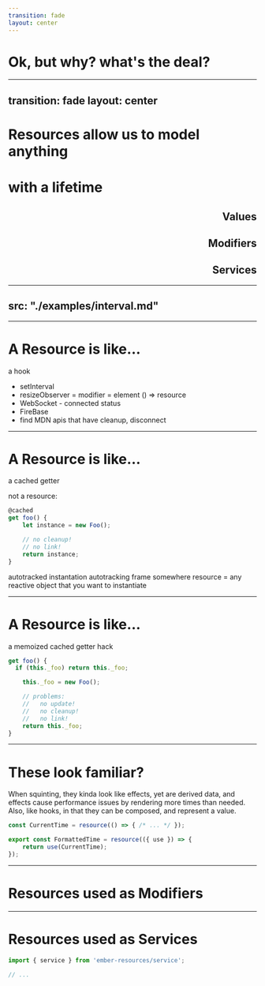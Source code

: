 ```yaml
---
transition: fade
layout: center
---
```


# Ok, but why? what's the deal?

<!--

...

ok great, but why does any of this matter?
-->

---
transition: fade
layout: center
---

# Resources allow us to model anything

<h1 v-click>with a lifetime</h1>

<div style="text-align: right">
<h2 v-click>Values</h2>
<h2 v-click>Modifiers</h2>
<h2 v-click>Services</h2>
</div>


<!-- 

Resources 

!! click

allow us to implement concepts that we are familiar with, but with
greater ergonomics

!! click<br>
Values - these *could* have cleanup.

!! click<br>
Modifiers - often have cleanup.

!! click<br>
and Services - always have cleanup.



Let's start with some examples of Resources as Values
-->


---
src: "./examples/interval.md"
---


---


# A Resource is like...

a hook

- setInterval 
- resizeObserver = modifier = element () => resource 
- WebSocket - connected status
- FireBase
- find MDN apis that have cleanup, disconnect

<!-- -->

---


# A Resource is like...


a cached getter


not a resource:
```js 
@cached 
get foo() {
    let instance = new Foo();

    // no cleanup!
    // no link!
    return instance;
}
```

autotracked instantation
autotracking frame somewhere
resource = any reactive object that you want to instantiate

<!-- -->

---


# A Resource is like...

a memoized cached getter hack

```js 
get foo() {
  if (this._foo) return this._foo;

    this._foo = new Foo();

    // problems: 
    //   no update!
    //   no cleanup!
    //   no link!
    return this._foo;
}
```


<!-- -->


---


# These look familiar?

When squinting, they kinda look like effects, yet are derived data, and effects cause performance issues by rendering more times than needed.
Also, like hooks, in that they can be composed, and represent a value.

```js 
const CurrentTime = resource(() => { /* ... */ });

export const FormattedTime = resource(({ use }) => {
    return use(CurrentTime);
});
```

<!--

-->

--- 

# Resources used as Modifiers 

---

# Resources used as Services 

```js 
import { service } from 'ember-resources/service';

// ...
```

